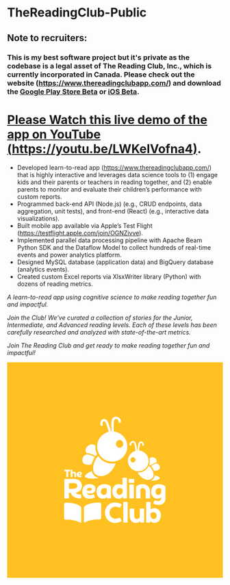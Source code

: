 # TheReadingClub-Public
## Note to recruiters: 
### This is my best software project but it's private as the codebase is a legal asset of The Reading Club, Inc., which is currently incorporated in Canada. Please check out the website (https://www.thereadingclubapp.com/) and download the [Google Play Store Beta](https://play.google.com/apps/testing/com.TheReadingClub.TheReadingClub) or [iOS Beta](https://testflight.apple.com/join/OGNZivve).

# [Please Watch this live demo of the app on YouTube (https://youtu.be/LWKeIVofna4)](https://youtu.be/LWKeIVofna4).

- Developed learn-to-read app (https://www.thereadingclubapp.com/) that is highly interactive and leverages 
data science tools to (1) engage kids and their parents or teachers in reading together, and (2) enable parents 
to monitor and evaluate their children’s performance with custom reports.
- Programmed back-end API (Node.js) (e.g., CRUD endpoints, data aggregation, unit tests), and front-end (React) 
(e.g., interactive data visualizations).
- Built mobile app available via Apple’s Test Flight (https://testflight.apple.com/join/OGNZivve).
- Implemented parallel data processing pipeline with Apache Beam Python SDK and the Dataflow Model to collect 
hundreds of real-time events and power analytics platform.
- Designed MySQL database (application data) and BigQuery database (analytics events).
- Created custom Excel reports via XlsxWriter library (Python) with dozens of reading metrics.

_A learn-to-read app using cognitive science to make reading together fun and impactful._

_Join the Club!_
_We’ve curated a collection of stories for the Junior, Intermediate, and Advanced reading levels. Each of these levels has been carefully researched and analyzed with state-of-the-art metrics._

_Join The Reading Club and get ready to make reading together fun and impactful!_

![GitHub Logo](/Logo-Bee-Reading-001.jpg)

